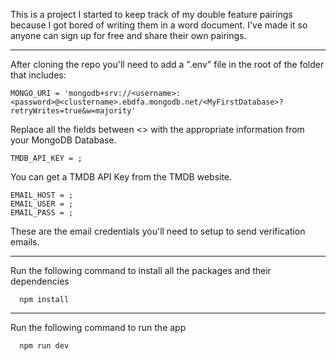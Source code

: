 This is a project I started to keep track of my double feature pairings because I got bored of writing them in a word document. I've made it so anyone can sign up for free and share their own pairings.

-------------------------------------------------------------------------------------------------------------------------------------------------------------------------

After cloning the repo you'll need to add a ".env" file in the root of the folder that includes:

```
MONGO_URI = 'mongodb+srv://<username>:<password>@<clustername>.ebdfa.mongodb.net/<MyFirstDatabase>?retryWrites=true&w=majority'  
```
Replace all the fields between <> with the appropriate information from your MongoDB Database.
 
 ```
TMDB_API_KEY = ;  
```
You can get a TMDB API Key from the TMDB website.

```
EMAIL_HOST = ;
EMAIL_USER = ;
EMAIL_PASS = ; 
```
These are the email credentials you'll need to setup to send verification emails.
  
-------------------------------------------------------------------------------------------------------------------------------------------------------------------------

Run the following command to install all the packages and their dependencies
```
  npm install
```

-------------------------------------------------------------------------------------------------------------------------------------------------------------------------

Run the following command to run the app
```
  npm run dev
```
